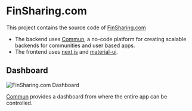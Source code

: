 # FinSharing.com

This project contains the source code of [FinSharing.com](https://finsharing.com)

* The backend uses [Commun](https://github.com/commundev/commun), a no-code platform for creating scalable backends for communities and user based apps.
* The frontend uses [next.js](https://github.com/zeit/next.js/) and [material-ui](https://github.com/mui-org/material-ui).

## Dashboard

![FinSharing.com Dashboard](https://i.imgur.com/OfssVs1.png)

[Commun](https://github.com/commundev/commun) provides a dashboard from where the entire app can be controlled.

